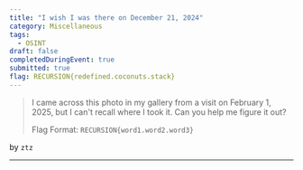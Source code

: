 ```yaml
---
title: "I wish I was there on December 21, 2024"
category: Miscellaneous
tags: 
  - OSINT
draft: false
completedDuringEvent: true
submitted: true
flag: RECURSION{redefined.coconuts.stack}
---
```

> I came across this photo in my gallery from a visit on February 1, 2025, but I can't recall where I took it. Can you help me figure it out?
>
> Flag Format: `RECURSION{word1.word2.word3}`

by `ztz`

---


